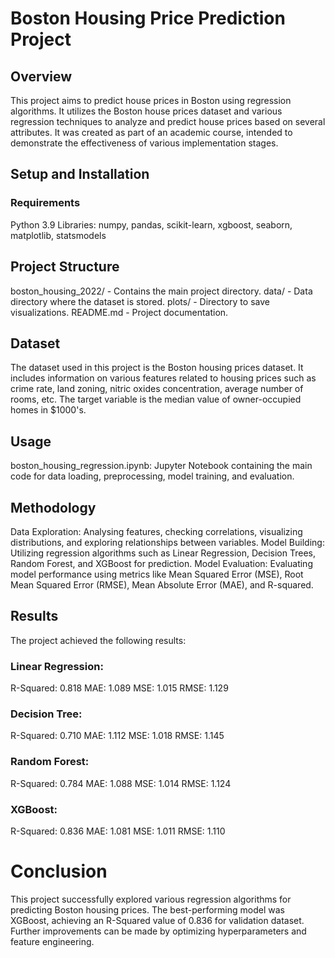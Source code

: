 # Boston Housing Price Prediction Project
## Overview
This project aims to predict house prices in Boston using regression algorithms. It utilizes the Boston house prices dataset and various regression techniques to analyze and predict house prices based on several attributes. It was created as part of an academic course, intended to demonstrate the effectiveness of various implementation stages.

## Setup and Installation
### Requirements
Python 3.9
Libraries: numpy, pandas, scikit-learn, xgboost, seaborn, matplotlib, statsmodels

## Project Structure
boston_housing_2022/ - Contains the main project directory.
data/ - Data directory where the dataset is stored.
plots/ - Directory to save visualizations.
README.md - Project documentation.

## Dataset
The dataset used in this project is the Boston housing prices dataset. It includes information on various features related to housing prices such as crime rate, land zoning, nitric oxides concentration, average number of rooms, etc. The target variable is the median value of owner-occupied homes in $1000's.

## Usage
boston_housing_regression.ipynb: Jupyter Notebook containing the main code for data loading, preprocessing, model training, and evaluation.

## Methodology
Data Exploration: Analysing features, checking correlations, visualizing distributions, and exploring relationships between variables.
Model Building: Utilizing regression algorithms such as Linear Regression, Decision Trees, Random Forest, and XGBoost for prediction.
Model Evaluation: Evaluating model performance using metrics like Mean Squared Error (MSE), Root Mean Squared Error (RMSE), Mean Absolute Error (MAE), and R-squared.

## Results
The project achieved the following results:

### Linear Regression:

R-Squared: 0.818
MAE: 1.089
MSE: 1.015
RMSE: 1.129

### Decision Tree:

R-Squared: 0.710
MAE: 1.112
MSE: 1.018
RMSE: 1.145

### Random Forest:

R-Squared: 0.784
MAE: 1.088
MSE: 1.014
RMSE: 1.124

### XGBoost:

R-Squared: 0.836
MAE: 1.081
MSE: 1.011
RMSE: 1.110

# Conclusion
This project successfully explored various regression algorithms for predicting Boston housing prices. The best-performing model was XGBoost, achieving an R-Squared value of 0.836 for validation dataset. Further improvements can be made by optimizing hyperparameters and feature engineering.